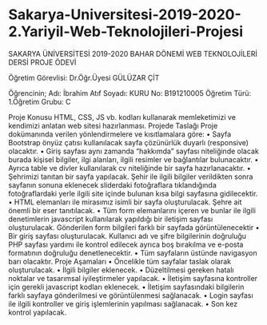 # Sakarya-Universitesi-2019-2020-2.Yariyil-Web-Teknolojileri-Projesi
SAKARYA ÜNİVERSİTESİ
2019-2020
BAHAR DÖNEMİ
WEB TEKNOLOJİLERİ DERSİ
PROJE ÖDEVİ

Öğretim Görevlisi: Dr.Öğr.Üyesi GÜLÜZAR ÇİT

Öğrencinin;
Adı: İbrahim Atıf
Soyadı: KURU
No: B191210005
Öğretim Türü: 1.Öğretim
Grubu: C

Proje Konusu
HTML, CSS, JS vb. kodları kullanarak memleketimizi ve kendimizi anlatan web sitesi hazırlanması.
Projede Taslağı
Proje dokümanında verilen yönlendirmelere ve kısıtlamalara göre:
•	Sayfa Bootstrap önyüz çatısı kullanılacak sayfa çözünürlük duyarlı (responsive) olacaktır.
•	Giriş sayfası aynı zamanda “hakkımda” sayfası niteliğinde olacak burada kişisel bilgiler, ilgi alanları, ilgili resimler ve bağlantılar bulunacaktır.
•	Ayrıca table ve divler kullanılarak cv niteliğinde bir sayfa hazırlanacaktır.
•	Şehrimizi tanıtan bir sayfa yapılacak. Şehir ile ilgili bilgiler verildikten sonra sayfanın sonuna eklenecek sliderdaki fotoğraflara tıklandığında fotoğraflardaki yerle ilgili site içinde bulunan kısa bilgi sayfasına gidilecektir.
•	HTML elemanları ile mirasımız isimli bir sayfa oluşturulacak. Şehre ait önemli bir eser tanıtılacak.
•	Tüm form elemanlarını içeren ve bunlar ile ilgili denetimlerin javascript kullanılarak yapıldığı bir iletişim sayfası oluşturulacak. Gönderilen form bilgileri farklı bir sayfada görüntülenecektir
•	Bir giriş sayfası oluşturulacak. Kullanıcı adı ve şifre bilgilerinin doğruluğu PHP sayfası yardımı ile kontrol edilecek ayrıca boş bırakılma ve e-posta formatının doğruluğu denetlenecektir.
•	Tüm sayfaların üstünde navigasyon barı olacaktır.
Proje Aşamaları
•	Öncelikle tüm sayfalar taslak olarak oluşturulacak.
•	İlgili bilgiler eklenecek.
•	Düzeltilmesi gereken hatalı noktalar ve tasarımsal iyileştirmeler yapılacak.
•	İletişim sayfasına kontroller için gerekli javascript kodları eklenecek.
•	İletişim sayfasındaki bilgilerin farklı sayfaya gönderilmesi ve görüntülenmesi sağlanacak.
•	Login sayfası ile ilgili kontroller ve giriş işlemlerinin yapılması sağlanacak.
•	Son kez kontrol yapılacak.
